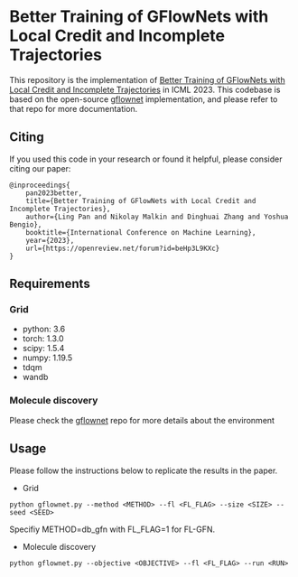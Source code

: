 # Better Training of GFlowNets with Local Credit and Incomplete Trajectories

This repository is the implementation of [Better Training of GFlowNets with Local Credit and Incomplete Trajectories](https://openreview.net/pdf?id=beHp3L9KXc) in ICML 2023. This codebase is based on the open-source [gflownet](https://github.com/GFNOrg/gflownet) implementation, and please refer to that repo for more documentation.

## Citing

If you used this code in your research or found it helpful, please consider citing our paper:
```
@inproceedings{
	pan2023better,
	title={Better Training of GFlowNets with Local Credit and Incomplete Trajectories},
	author={Ling Pan and Nikolay Malkin and Dinghuai Zhang and Yoshua Bengio},
	booktitle={International Conference on Machine Learning},
	year={2023},
	url={https://openreview.net/forum?id=beHp3L9KXc}
}
```

## Requirements

### Grid
- python: 3.6
- torch: 1.3.0
- scipy: 1.5.4
- numpy: 1.19.5
- tdqm
- wandb

### Molecule discovery
Please check the [gflownet](https://github.com/GFNOrg/gflownet) repo for more details about the environment

## Usage

Please follow the instructions below to replicate the results in the paper. 
- Grid
```
python gflownet.py --method <METHOD> --fl <FL_FLAG> --size <SIZE> --seed <SEED>
```
Specifiy METHOD=db_gfn with FL_FLAG=1 for FL-GFN.

- Molecule discovery
```
python gflownet.py --objective <OBJECTIVE> --fl <FL_FLAG> --run <RUN>
```
